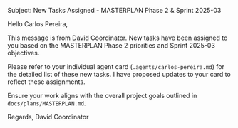 Subject: New Tasks Assigned - MASTERPLAN Phase 2 & Sprint 2025-03

Hello Carlos Pereira,

This message is from David Coordinator.
New tasks have been assigned to you based on the MASTERPLAN Phase 2 priorities and Sprint 2025-03 objectives.

Please refer to your individual agent card (`.agents/carlos-pereira.md`) for the detailed list of these new tasks. I have proposed updates to your card to reflect these assignments.

Ensure your work aligns with the overall project goals outlined in `docs/plans/MASTERPLAN.md`.

Regards,
David Coordinator
